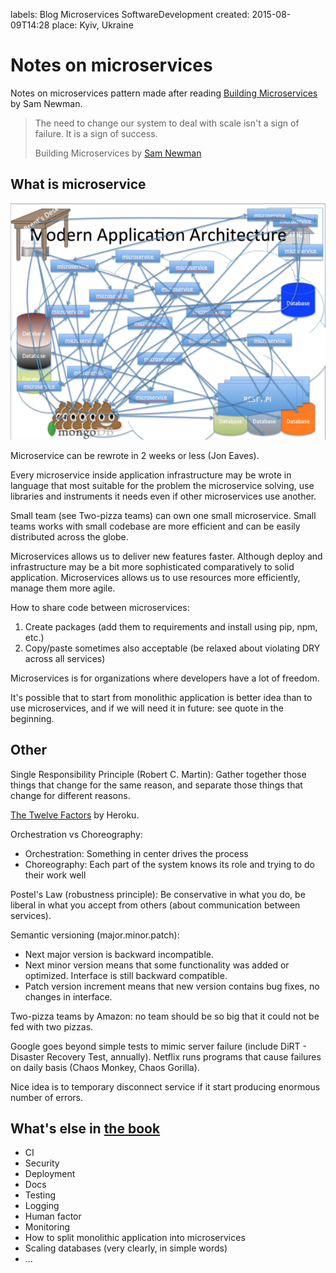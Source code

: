 labels: Blog
        Microservices
        SoftwareDevelopment
created: 2015-08-09T14:28
place: Kyiv, Ukraine

# Notes on microservices

Notes on microservices pattern made after reading [Building Microservices](http://www.amazon.com/Building-Microservices-Sam-Newman-ebook/dp/B00T3N7XB4/) by Sam Newman.

> The need to change our system to deal with scale isn't a sign of failure. It is a sign of success.
>
> Building Microservices by [Sam Newman](http://samnewman.io)

## What is microservice

![Modern application architecture](microservices.png)

Microservice can be rewrote in 2 weeks or less (Jon Eaves).

Every microservice inside application infrastructure may be wrote in language that most suitable for the problem the microservice solving, use libraries and instruments it needs even if other microservices use another.

Small team (see Two-pizza teams) can own one small microservice. Small teams works with small codebase are more efficient and can be easily distributed across the globe.

Microservices allows us to deliver new features faster. Although deploy and infrastructure may be a bit more sophisticated comparatively to solid application.
Microservices allows us to use resources more efficiently, manage them more agile.

How to share code between microservices:

1. Create packages (add them to requirements and install using pip, npm, etc.)
2. Copy/paste sometimes also acceptable (be relaxed about violating DRY across all services)

Microservices is for organizations where developers have a lot of freedom.

It's possible that to start from monolithic application is better idea than to use microservices, and if we will need it in future: see quote in the beginning.

## Other

Single Responsibility Principle (Robert C. Martin): Gather together those things that change for the same reason, and separate those things that change for different reasons.

[The Twelve Factors](http://12factor.net/) by Heroku.


Orchestration vs Choreography:

- Orchestration: Something in center drives the process
- Choreography: Each part of the system knows its role and trying to do their work well

Postel's Law (robustness principle): Be conservative in what you do, be liberal in what you accept from others (about communication between services).

Semantic versioning (major.minor.patch):

- Next major version is backward incompatible.
- Next minor version means that some functionality was added or optimized. Interface is still backward compatible.
- Patch version increment means that new version contains bug fixes, no changes in interface.

Two-pizza teams by Amazon: no team should be so big that it could not be fed with two pizzas.

Google goes beyond simple tests to mimic server failure (include DiRT - Disaster Recovery Test, annually).
Netflix runs programs that cause failures on daily basis (Chaos Monkey, Chaos Gorilla).

Nice idea is to temporary disconnect service if it start producing enormous number of errors.

## What's else in [the book](http://www.amazon.com/Building-Microservices-Sam-Newman-ebook/dp/B00T3N7XB4/)

- CI
- Security
- Deployment
- Docs
- Testing
- Logging
- Human factor
- Monitoring
- How to split monolithic application into microservices
- Scaling databases (very clearly, in simple words)
- ...
